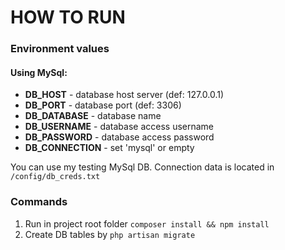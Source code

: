 # HOW TO RUN
### Environment values
#### Using MySql:
- **DB_HOST** - database host server (def: 127.0.0.1)
- **DB_PORT** - database port (def: 3306)
- **DB_DATABASE** - database name
- **DB_USERNAME** - database access username
- **DB_PASSWORD** - database access password
- **DB_CONNECTION** - set 'mysql' or empty

You can use my testing MySql DB. Connection data is located in `/config/db_creds.txt`

### Commands
1. Run in project root folder `composer install && npm install`
2. Create DB tables by `php artisan migrate`
